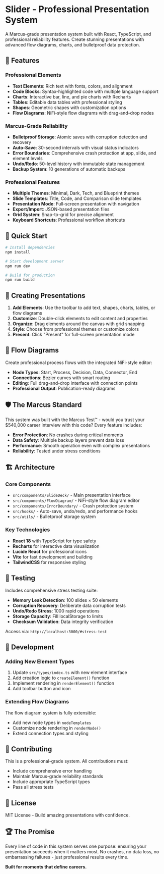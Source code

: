 # Slider - Professional Presentation System

A Marcus-grade presentation system built with React, TypeScript, and professional reliability features. Create stunning presentations with advanced flow diagrams, charts, and bulletproof data protection.

## 🎯 Features

### **Professional Elements**
- **Text Elements**: Rich text with fonts, colors, and alignment
- **Code Blocks**: Syntax-highlighted code with multiple language support
- **Charts**: Interactive bar, line, and pie charts with Recharts
- **Tables**: Editable data tables with professional styling
- **Shapes**: Geometric shapes with customization options
- **Flow Diagrams**: NiFi-style flow diagrams with drag-and-drop nodes

### **Marcus-Grade Reliability** 
- **Bulletproof Storage**: Atomic saves with corruption detection and recovery
- **Auto-Save**: 30-second intervals with visual status indicators
- **Error Boundaries**: Comprehensive crash protection at app, slide, and element levels
- **Undo/Redo**: 50-level history with immutable state management
- **Backup System**: 10 generations of automatic backups

### **Professional Features**
- **Multiple Themes**: Minimal, Dark, Tech, and Blueprint themes
- **Slide Templates**: Title, Code, and Comparison slide templates
- **Presentation Mode**: Full-screen presentation with navigation
- **Export/Import**: JSON-based presentation files
- **Grid System**: Snap-to-grid for precise alignment
- **Keyboard Shortcuts**: Professional workflow shortcuts

## 🚀 Quick Start

```bash
# Install dependencies
npm install

# Start development server
npm run dev

# Build for production
npm run build
```

## 🎨 Creating Presentations

1. **Add Elements**: Use the toolbar to add text, shapes, charts, tables, or flow diagrams
2. **Customize**: Double-click elements to edit content and properties
3. **Organize**: Drag elements around the canvas with grid snapping
4. **Style**: Choose from professional themes or customize colors
5. **Present**: Click "Present" for full-screen presentation mode

## 🔧 Flow Diagrams

Create professional process flows with the integrated NiFi-style editor:

- **Node Types**: Start, Process, Decision, Data, Connector, End
- **Connections**: Bezier curves with smart routing
- **Editing**: Full drag-and-drop interface with connection points
- **Professional Output**: Publication-ready diagrams

## 🛡️ The Marcus Standard

This system was built with the Marcus Test™ - would you trust your $540,000 career interview with this code? Every feature includes:

- **Error Protection**: No crashes during critical moments
- **Data Safety**: Multiple backup layers prevent data loss
- **Performance**: Smooth operation even with complex presentations
- **Reliability**: Tested under stress conditions

## 🏗️ Architecture

### **Core Components**
- `src/components/SlideDeck/` - Main presentation interface
- `src/components/FlowDiagram/` - NiFi-style flow diagram editor
- `src/components/ErrorBoundary/` - Crash protection system
- `src/hooks/` - Auto-save, undo/redo, and performance hooks
- `src/utils/` - Bulletproof storage system

### **Key Technologies**
- **React 18** with TypeScript for type safety
- **Recharts** for interactive data visualization
- **Lucide React** for professional icons
- **Vite** for fast development and building
- **TailwindCSS** for responsive styling

## 🧪 Testing

Includes comprehensive stress testing suite:

- **Memory Leak Detection**: 100 slides × 50 elements
- **Corruption Recovery**: Deliberate data corruption tests
- **Undo/Redo Stress**: 1000 rapid operations
- **Storage Capacity**: Fill localStorage to limits
- **Checksum Validation**: Data integrity verification

Access via: `http://localhost:3000/#stress-test`

## 📝 Development

### **Adding New Element Types**
1. Update `src/types/index.ts` with new element interface
2. Add creation logic to `createElement()` function
3. Implement rendering in `renderElement()` function
4. Add toolbar button and icon

### **Extending Flow Diagrams**
The flow diagram system is fully extensible:
- Add new node types in `nodeTemplates`
- Customize node rendering in `renderNode()`
- Extend connection types and styling

## 🤝 Contributing

This is a professional-grade system. All contributions must:
- Include comprehensive error handling
- Maintain Marcus-grade reliability standards
- Include appropriate TypeScript types
- Pass all stress tests

## 📜 License

MIT License - Build amazing presentations with confidence.

## 🏆 The Promise

Every line of code in this system serves one purpose: ensuring your presentation succeeds when it matters most. No crashes, no data loss, no embarrassing failures - just professional results every time.

**Built for moments that define careers.**
